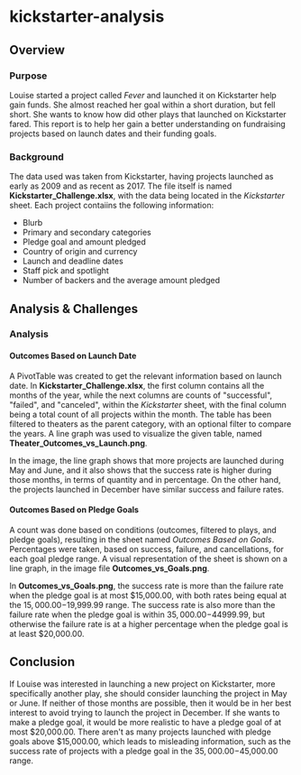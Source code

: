 # kickstarter-analysis

## Overview 

### Purpose

Louise started a project called _Fever_ and launched it on Kickstarter help gain funds. She almost reached her goal within a short duration, but fell short. She wants to know how did other plays that launched on Kickstarter fared. This report is to help her gain a better understanding on fundraising projects based on launch dates and their funding goals.

### Background

The data used was taken from Kickstarter, having projects launched as early as 2009 and as recent as 2017. The file itself is named **Kickstarter_Challenge.xlsx**, with the data being located in the *Kickstarter* sheet. Each project contaiins the following information:

* Blurb
* Primary and secondary categories
* Pledge goal and amount pledged
* Country of origin and currency
* Launch and deadline dates
* Staff pick and spotlight
* Number of backers and the average amount pledged

## Analysis & Challenges

### Analysis

#### Outcomes Based on Launch Date

A PivotTable was created to get the relevant information based on launch date. In **Kickstarter_Challenge.xlsx**, the first column contains all the months of the year, while the next columns are counts of "successful", "failed", and "canceled", within the *Kickstarter* sheet, with the final column being a total count of all projects within the month. The table has been filtered to theaters as the parent category, with an optional filter to compare the years. A line graph was used to visualize the given table, named **Theater_Outcomes_vs_Launch.png**.

In the image, the line graph shows that more projects are launched during May and June, and it also shows that the success rate is higher during those months, in terms of quantity and in percentage. On the other hand, the projects launched in December have similar success and failure rates.

#### Outcomes Based on Pledge Goals

A count was done based on conditions (outcomes, filtered to plays, and pledge goals), resulting in the sheet named _Outcomes Based on Goals_. Percentages were taken, based on success, failure, and cancellations, for each goal pledge range. A visual representation of the sheet is shown on a line graph, in the image file **Outcomes_vs_Goals.png**.

In **Outcomes_vs_Goals.png**, the success rate is more than the failure rate when the pledge goal is at most $15,000.00, with both rates being equal at the $15,000.00-$19,999.99 range. The success rate is also more than the failure rate when the pledge goal is within $35,000.00-$44999.99, but otherwise the failure rate is at a higher percentage when the pledge goal is at least $20,000.00.

## Conclusion

If Louise was interested in launching a new project on Kickstarter, more specifically another play, she should consider launching the project in May or June. If neither of those months are possible, then it would be in her best interest to avoid trying to launch the project in December. If she wants to make a pledge goal, it would be more realistic to have a pledge goal of at most $20,000.00. There aren't as many projects launched with pledge goals above $15,000.00, which leads to misleading information, such as the success rate of projects with a pledge goal in the $35,000.00-$45,000.00 range.

